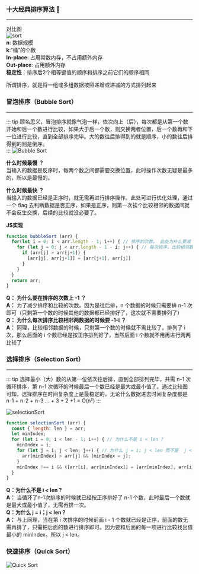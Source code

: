 ### 十大经典排序算法 :100:
---
对比图   
![sort](https://upload-images.jianshu.io/upload_images/6078022-86a57fe9166e171b.png?imageMogr2/auto-orient/strip%7CimageView2/2/w/1240)   
**n**: 数据规模   
**k**:“桶”的个数    
**In-place**: 占用常数内存，不占用额外内存    
**Out-place**: 占用额外内存   
**稳定性**：排序后2个相等键值的顺序和排序之前它们的顺序相同

所谓排序，就是将一组或多组数据按照递增或递减的方式排列起来    

### 冒泡排序（Bubble Sort）
--- 
::: tip
顾名思义，冒泡排序就像气泡一样，依次向上（后），每次都是从第一个数开始和后一个数进行比较，如果大于后一个数，则交换两者位置，后一个数再和下一位进行比较，直到全部排序完毕。大的数往后排得到的就是顺序，小的数往后排得到的则是倒序。  
:::
![Bubble Sort](https://upload-images.jianshu.io/upload_images/6078022-4987842fd0c41f9b.gif?imageMogr2/auto-orient/strip)

**什么时候最慢 ？**   
当输入的数据是反序时，每两个数之间都需要交换位置，此时操作次数无疑是最多的，所以是最慢的。

**什么时候最快 ？**   
当输入的数据已经是正序时，就无需再进行排序操作。此处可进行优化处理，通过一个 flag 去判断数据是否正序，如果是正序，则第一次挨个比较相邻的数据间就不会反生交换，后续的比较就没必要了。

**JS实现**    
```js
function bubbleSort (arr) {
  for(let i = 0; i < arr.length - 1; i++) { // 排序的次数。 此处为什么要减 1 ?
    for (let j = 0; j < arr.length - 1 - i; j++) { // 每次排序，比较相邻数据。此处为什么要减 i ?
      if (arr[j] > arr[j+1]) {
        [arr[j], arr[j+1]] = [arr[j+1], arr[j]]
      }
    }
  }
  return arr;
}
```

**Q： 为什么要在排序的次数上 -1 ？**  
**A：** 为了减少排序和比较的次数。因为是往后排，n 个数据的时候只需要排 n-1 次即可（只剩第一个数的时候其他的数据都已经排好了，这次就不需要排列了）  
**Q： 为什么每次排序比较相邻两数据的时候要 -1-i ？**  
**A：** 同理，比较相邻数据的时候，只剩第一个数的时候就不需比较了。排列了 i 次，那么后面的 i 个数已经是按正序排列好了，当然后面 i 个数就不用再进行两两比较了
### 选择排序（Selection Sort）
--- 
::: tip
选择最小（大）数的从第一位依次往后排，直到全部排列完毕，共需 n-1 次循环排序，第 n-1 次循环的时候最后一个数已经是最大或最小值了。通过比较图可知，选择排序在时间复杂度上是最稳定的，无论什么数据进去时间复杂度都是 n-1 + n-2 + n-3 ... + 3 + 2 +1 = O(n²)
:::

![selectionSort](https://upload-images.jianshu.io/upload_images/1867034-c6cc220cfb2b9ac8.gif?imageMogr2/auto-orient/strip)
```js
function selectionSort (arr) {
  const { length: len } = arr;
  let minIndex;
  for (let i = 0; i < len - 1; i++) { // 为什么不是 i < len ?
    minIndex = i;
    for (let j = i; j < len; j++) { // 为什么 j = i; j < len 而不是  j < len -1 ?
      arr[minIndex] > arr[j] && (minIndex = j);
    }
    minIndex !== i && ([arr[i], arr[minIndex]] = [arr[minIndex], arr[i]]);
  }
}
```   
**Q：为什么不是 i < len ?**   
**A：** 当循环了n-1次排序的时候就已经按正序排好了 n-1 个数，此时最后一个数就是最大或最小值了，无需再排一次。  
**Q：为什么 j = i；j < len ?**    
**A：** 与上同理，当在第 i 次排序的时候前面 i - 1 个数就已经是正序，前面的数无需再排了，只需把后面的数进行排序即可。因为要和后面的每一项进行比较找出值最小的 minIndex，所以 j < len。 
### 快速排序（Quick Sort） 
![Quick Sort](https://upload-images.jianshu.io/upload_images/1867034-cd65e35d7dce5045.gif?imageMogr2/auto-orient/strip)
